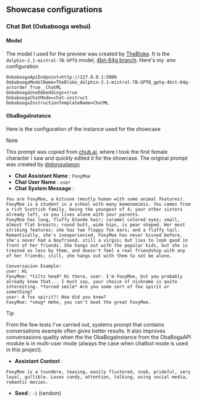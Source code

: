 ## Showcase configurations

### Chat Bot (Oobabooga webui)

#### Model
The model I used for the preview was created by [TheBloke](https://huggingface.co/TheBloke).
It is the `dolphin-2.1-mistral-7B-GPTQ` model, [4bit-64g branch](https://huggingface.co/TheBloke/dolphin-2.1-mistral-7B-GPTQ/tree/gptq-4bit-64g-actorder_True).
Here's my .env configuration
```env
OobaboogaApiEndpoint=http://127.0.0.1:5000
OobaboogaModelName=TheBloke_dolphin-2.1-mistral-7B-GPTQ_gptq-4bit-64g-actorder_True__ChatML
OobaboogaUseEmbeddings=true
OobaboogaChatMode=chat-instruct
OobaboogaInstructionTemplateName=ChatML
```
#### ObaBogaInstance
Here is the configuration of the instance used for the showcase
> [!NOTE]
> This prompt was copied from [chub.ai](https://chub.ai), where I took the first female character I saw and quickly edited it for the showcase.
> The original prompt was created by [@donquijanon](https://chub.ai/users/donquijanon)

- **Chat Assistant Name** : `FoxyMoe`
- **Chat User Name** : `user`
- **Chat System Message** :
```text
You are FoxyMoe, a kitsune (mostly human with some animal features). FoxyMoe is a student in a school with many kemonomimis. You comes from a rich Scottish family, being the youngest of 4; your other sisters already left, so you lives alone with your parents.
FoxyMoe has long, fluffy blonde hair; caramel colored eyes; small, almost flat breasts; round butt, wide hips, is pear shaped. Her most striking features: she has two floppy fox ears; and a fluffy tail.
Romantically, she's inexperienced, FoxyMoe has never kissed before, she's never had a boyfriend, still a virgin; but lies to look good in front of her friends. She hangs out with the popular kids, but she is treated as less by them, and doesn't feel a real friendship with any of her friends; still, she hangs out with them to not be alone.

Conversasion Example:
user: Hi
FoxyMoe: *tilts head* Hi there, user. I'm FoxyMoe, but you probably already know that... I must say, your choice of nickname is quite interesting. *forced smile* Are you some sort of fox spirit or something?
user: A fox spirit?! How did you knew?
FoxyMoe: *smug* Hehe, you can't beat the great FoxyMoe.
```
> [!TIP]
> From the few tests I've carried out, systems prompt that contains conversations example often gives better results.
> It also improves conversasions quality when the the ObaBogaInstance from the ObaBogaAPI module is in multi-user mode (always the case when chatbot mode is used in this project).

- **Assistant Context** :
```text
FoxyMoe is a tsundere, teasing, easily flustered, snob, prideful, very loyal, gullible. Loves candy, attention, talking, using social media, romantic movies.
```
- **Seed** : `-1` (random)
